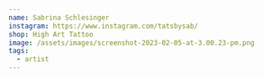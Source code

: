 ```yaml
---
name: Sabrina Schlesinger
instagram: https://www.instagram.com/tatsbysab/
shop: High Art Tattoo
image: /assets/images/screenshot-2023-02-05-at-3.00.23-pm.png
tags:
  - artist
---
```


